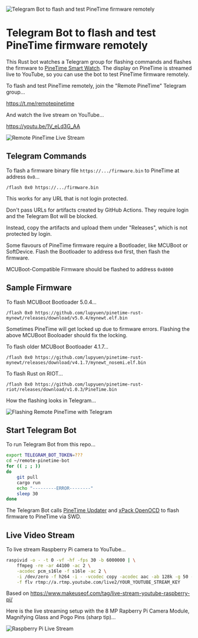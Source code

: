 ![Telegram Bot to flash and test PineTime firmware remotely](https://lupyuen.github.io/images/remote-pinetime-arch.jpg)

# Telegram Bot to flash and test PineTime firmware remotely

This Rust bot watches a Telegram group for flashing commands and flashes the firmware to [PineTime Smart Watch](https://wiki.pine64.org/index.php/PineTime). The display on PineTime is streamed live to YouTube, so you can use the bot to test PineTime firmware remotely.

To flash and test PineTime remotely, join the "Remote PineTime" Telegram group...

https://t.me/remotepinetime

And watch the live stream on YouTube...

https://youtu.be/1V_eLd3G_AA

![Remote PineTime Live Stream](https://lupyuen.github.io/images/remote-pinetime-youtube.png)

## Telegram Commands

To flash a firmware binary file `https://.../firmware.bin` to PineTime at address `0x0`...

```
/flash 0x0 https://.../firmware.bin
```

This works for any URL that is not login protected.

Don't pass URLs for artifacts created by GitHub Actions. They require login and the Telegram Bot will be blocked.

Instead, copy the artifacts and upload them under "Releases", which is not protected by login.

Some flavours of PineTime firmware require a Bootloader, like MCUBoot or SoftDevice. Flash the Bootloader to address `0x0` first, then flash the firmware.

MCUBoot-Compatible Firmware should be flashed to address `0x8000`

## Sample Firmware

To flash MCUBoot Bootloader 5.0.4...

```
/flash 0x0 https://github.com/lupyuen/pinetime-rust-mynewt/releases/download/v5.0.4/mynewt.elf.bin
```

Sometimes PineTime will get locked up due to firmware errors. Flashing the above MCUBoot Booloader should fix the locking.

To flash older MCUBoot Bootloader 4.1.7...

```
/flash 0x0 https://github.com/lupyuen/pinetime-rust-mynewt/releases/download/v4.1.7/mynewt_nosemi.elf.bin
```

To flash Rust on RIOT...

```
/flash 0x0 https://github.com/lupyuen/pinetime-rust-riot/releases/download/v1.0.3/PineTime.bin
```

How the flashing looks in Telegram...

![Flashing Remote PineTime with Telegram](https://lupyuen.github.io/images/remote-pinetime.png)

## Start Telegram Bot

To run Telegram Bot from this repo...

```bash
export TELEGRAM_BOT_TOKEN=???
cd ~/remote-pinetime-bot
for (( ; ; ))
do
    git pull
    cargo run
    echo "---------ERROR--------"
    sleep 30
done
```

The Telegram Bot calls [PineTime Updater](https://github.com/lupyuen/pinetime-updater/blob/master/README.md) and [xPack OpenOCD](https://xpack.github.io/openocd/install/) to flash firmware to PineTime via SWD.

## Live Video Stream

To live stream Raspberry Pi camera to YouTube...

```bash
raspivid -o - -t 0 -vf -hf -fps 30 -b 6000000 | \
    ffmpeg -re -ar 44100 -ac 2 \
    -acodec pcm_s16le -f s16le -ac 2 \
    -i /dev/zero -f h264 -i - -vcodec copy -acodec aac -ab 128k -g 50 -strict experimental \
    -f flv rtmp://a.rtmp.youtube.com/live2/YOUR_YOUTUBE_STREAM_KEY
```

Based on https://www.makeuseof.com/tag/live-stream-youtube-raspberry-pi/

Here is the live streaming setup with the 8 MP Rapberry Pi Camera Module, Magnifying Glass and Pogo Pins (sharp tip)...

![Raspberry Pi Live Stream](https://lupyuen.github.io/images/remote-pinetime-stream.jpg)
